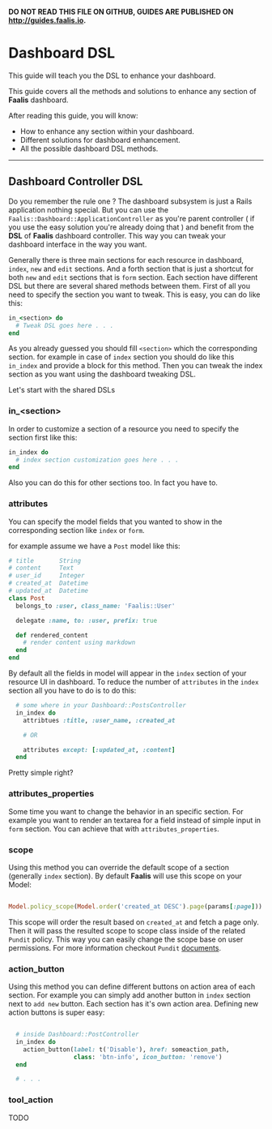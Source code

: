 **DO NOT READ THIS FILE ON GITHUB, GUIDES ARE PUBLISHED ON http://guides.faalis.io.**

Dashboard DSL
=============

This guide will teach you the DSL to enhance your dashboard.

This guide covers all the methods and solutions to enhance any section of **Faalis** dashboard.

After reading this guide, you will know:

* How to enhance any section within your dashboard.
* Different solutions for dashboard enhancement.
* All the possible dashboard DSL methods.

--------------------------------------------------------------------------------

Dashboard Controller DSL
------------------------

Do you remember the rule one ? The dashboard subsystem is just a Rails application nothing special. But you can use
the `Faalis::Dashboard::ApplicationController` as you're parent controller ( if you use the easy solution you're already
doing that ) and benefit from the **DSL** of **Faalis** dashboard controller. This way you can tweak your dashboard interface in
the way you want.

Generally there is three main sections for each resource in dashboard, `index`, `new` and `edit` sections. And a forth section that
is just a shortcut for both `new` and `edit` sections that is `form` section. Each section have different DSL but there are several
shared methods between them. First of all you need to specify the section you want to tweak. This is easy, you can do like this:

```ruby
in_<section> do
  # Tweak DSL goes here . . .
end
```

As you already guessed you should fill `<section>` which the corresponding section. for example in case of `index` section you should
do like this `in_index` and provide a block for this method. Then you can tweak the index section as you want using the dashboard tweaking
DSL.

Let's start with the shared DSLs

### in_\<section\>
In order to customize a section of a resource you need to specify the section first like this:

```ruby
in_index do
  # index section customization goes here . . .
end
```

Also you can do this for other sections too. In fact you have to.

### attributes
You can specify the model fields that you wanted to show in the corresponding section like `index` or `form`.

for example assume we have a `Post` model like this:

```ruby
# title       String
# content     Text
# user_id     Integer
# created_at  Datetime
# updated_at  Datetime
class Post
  belongs_to :user, class_name: 'Faalis::User'

  delegate :name, to: :user, prefix: true

  def rendered_content
    # render content using markdown
  end
end
```

By default all the fields in model will appear in the `index` section of your resource UI in dashboard. To reduce
the number of `attributes` in the `index` section all you have to do is to do this:

```ruby
  # some where in your Dashboard::PostsController
  in_index do
    attribtues :title, :user_name, :created_at

    # OR

    attributes except: [:updated_at, :content]
  end
```

Pretty simple right?

### attributes_properties

Some time you want to change the behavior in an specific section. For example you want to render an textarea
for a field instead of simple input in `form` section. You can achieve that with `attributes_properties`.

### scope
Using this method you can override the default scope of a section (generally `index` section). By default **Faalis**
will use this scope on your Model:

```ruby

Model.policy_scope(Model.order('created_at DESC').page(params[:page]))
```

This scope will order the result based on `created_at` and fetch a page only. Then it will pass the resulted scope
to scope class inside of the related `Pundit` policy. This way you can easily change the scope base on user permissions.
For more information checkout `Pundit` [documents](https://github.com/elabs/pundit#scopes).

### action_button

Using this method you can define different buttons on action area of each section. For example you can simply add another
button in `index` section next to `add new` button. Each section has it's own action area. Defining new action buttons is
super easy:

```ruby

  # inside Dashboard::PostController
  in_index do
    action_button(label: t('Disable'), href: someaction_path,
                  class: 'btn-info', icon_button: 'remove')
  end

  # . . .
```

### tool_action
TODO
